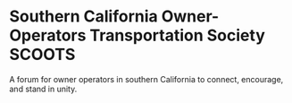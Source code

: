 # Southern California Owner-Operators Transportation Society                                                            SCOOTS
A forum for owner operators in southern California to connect, encourage, and stand in unity.  

